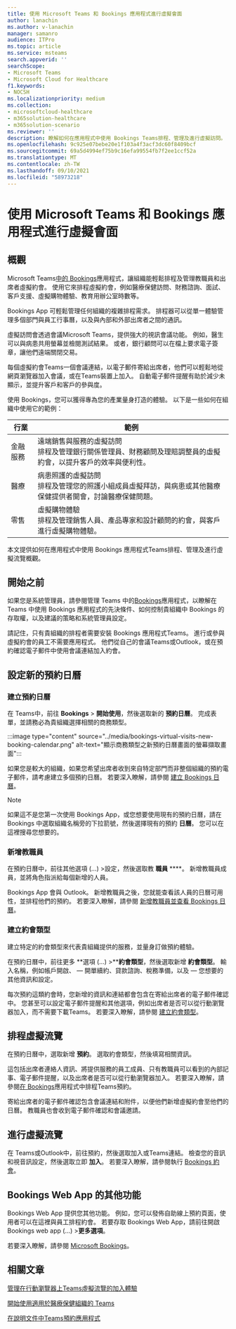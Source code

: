 ```yaml
---
title: 使用 Microsoft Teams 和 Bookings 應用程式進行虛擬會面
author: lanachin
ms.author: v-lanachin
manager: samanro
audience: ITPro
ms.topic: article
ms.service: msteams
search.appverid: ''
searchScope:
- Microsoft Teams
- Microsoft Cloud for Healthcare
f1.keywords:
- NOCSH
ms.localizationpriority: medium
ms.collection:
- microsoftcloud-healthcare
- m365solution-healthcare
- m365solution-scenario
ms.reviewer: ''
description: 瞭解如何在應用程式中使用 Bookings Teams排程、管理及進行虛擬訪問。
ms.openlocfilehash: 9c925e07bebe20e1f103a4f3acf3dc60f8409bcf
ms.sourcegitcommit: 69a5d4994ef75b9c16efa99554fb7f2ee1ccf52a
ms.translationtype: MT
ms.contentlocale: zh-TW
ms.lasthandoff: 09/10/2021
ms.locfileid: "58973218"
---
```

# <a name="virtual-visits-with-microsoft-teams-and-the-bookings-app"></a>使用 Microsoft Teams 和 Bookings 應用程式進行虛擬會面

## <a name="overview"></a>概觀

Microsoft Teams[中的 Bookings](https://support.microsoft.com/office/what-is-bookings-42d4e852-8e99-4d8f-9b70-d7fc93973cb5)應用程式，讓組織能輕鬆排程及管理教職員和出席者虛擬約會。 使用它來排程虛擬約會，例如醫療保健訪問、財務諮詢、面試、客戶支援、虛擬購物體驗、教育用辦公室時數等。

Bookings App 可輕鬆管理任何組織的複雜排程需求。 排程器可以從單一體驗管理多個部門與員工行事曆，以及與內部和外部出席者之間的通訊。

虛擬訪問會透過會議Microsoft Teams，提供強大的視訊會議功能。 例如，醫生可以與病患共用螢幕並檢閱測試結果。 或者，銀行顧問可以在檔上要求電子簽章，讓他們遠端關閉交易。

每個虛擬約會Teams一個會議連結，以電子郵件寄給出席者，他們可以輕鬆地從網頁瀏覽器加入會議，或在Teams裝置上加入。 自動電子郵件提醒有助於減少未顯示，並提升客戶和客戶的參與度。

使用 Bookings，您可以獲得專為您的產業量身打造的體驗。 以下是一些如何在組織中使用它的範例：

|行業 | 範例 |
|---------|---------|
|金融服務    |  遠端銷售與服務的虛擬訪問<br/>排程及管理銀行關係管理員、財務顧問及理賠調整員的虛擬約會，以提升客戶的效率與便利性。  |
|醫療   |  病患照護的虛擬訪問 <br/>排程及管理您的照護小組成員虛擬拜訪，與病患或其他醫療保健提供者開會，討論醫療保健問題。   |         |
|零售   | 虛擬購物體驗 <br/>排程及管理銷售人員、產品專家和設計顧問的約會，與客戶進行虛擬購物體驗。   |         |

本文提供如何在應用程式中使用 Bookings 應用程式Teams排程、管理及進行虛擬流覽概觀。

## <a name="before-you-get-started"></a>開始之前

如果您是系統管理員，請參閱管理 Teams 中的[Bookings](../bookings-app-admin.md)應用程式，以瞭解在 Teams 中使用 Bookings 應用程式的先決條件、如何控制貴組織中 Bookings 的存取權，以及建議的策略和系統管理員設定。

請記住，只有貴組織的排程者需要安裝 Bookings 應用程式Teams。 進行或參與虛擬約會的員工不需要應用程式。 他們從自己的會議Teams或Outlook，或在預約確認電子郵件中使用會議連結加入約會。

## <a name="set-up-a-new-booking-calendar"></a>設定新的預約日曆

### <a name="create-the-booking-calendar"></a>建立預約日曆

在 Teams中，前往 **Bookings**  >  **開始使用**，然後選取新的 **預約日曆**。 完成表單，並請務必為貴組織選擇相關的商務類型。

:::image type="content" source="../media/bookings-virtual-visits-new-booking-calendar.png" alt-text="顯示商務類型之新預約日曆畫面的螢幕擷取畫面":::

如果您是較大的組織，如果您希望出席者收到來自特定部門而非整個組織的預約電子郵件，請考慮建立多個預約日曆。
若要深入瞭解，請參閱 [建立 Bookings 日曆](https://support.microsoft.com//office/create-a-bookings-calendar-921cfd26-a24d-4aca-9004-561594112148)。

> [!NOTE]
> 如果這不是您第一次使用 Bookings App，或您想要使用現有的預約日曆，請在 Bookings 中選取組織名稱旁的下拉箭號，然後選擇現有的預約 **日曆**。 您可以在這裡搜尋您想要的。

### <a name="add-staff"></a>新增教職員

在預約日曆中，前往其他選項 (...) >設定，然後選取教 **職員** ****。 新增教職員成員，並將角色指派給每個新增的人員。

Bookings App 會與 Outlook。 新增教職員之後，您就能查看該人員的日曆可用性，並排程他們的預約。 若要深入瞭解，請參閱 [新增教職員並查看 Bookings 日曆](https://support.microsoft.com/office/add-staff-and-view-a-bookings-calendar-6c579f61-8adb-4514-9458-021de2023fa0)。  

### <a name="create-appointment-types"></a>建立約會類型

建立特定的約會類型來代表貴組織提供的服務，並量身訂做預約體驗。

在預約日曆中，前往更多 **選項 (...) >****約會類型**，然後選取新增 **約會類型**。 輸入名稱，例如帳戶開啟、 &mdash; 開單續約、貸款諮詢、稅務準備，以及 &mdash; 您想要的其他資訊和設定。

每次預約這類約會時，您新增的資訊和連結都會包含在寄給出席者的電子郵件確認中。 您甚至可以設定電子郵件提醒和其他選項，例如出席者是否可以從行動瀏覽器加入[](mobile-browser-join.md)，而不需要下載Teams。 若要深入瞭解，請參閱 [建立約會類型](https://support.microsoft.com/office/create-an-appointment-type-810eac77-6a65-4dc8-964d-c00eadf43887)。

## <a name="schedule-a-virtual-visit"></a>排程虛擬流覽

在預約日曆中，選取新增 **預約**。 選取約會類型，然後填寫相關資訊。

這包括出席者連絡人資訊、將提供服務的員工成員、只有教職員可以看到的內部記事、電子郵件提醒，以及出席者是否可以從行動瀏覽器加入。 若要深入瞭解，請參閱[在 Bookings](https://support.microsoft.com/office/schedule-a-booking-in-the-teams-bookings-app-e275049d-0d0f-4161-8526-461a9f29439f)應用程式中排程Teams預約。

寄給出席者的電子郵件確認包含會議連結和附件，以便他們新增虛擬約會至他們的日曆。 教職員也會收到電子郵件確認和會議邀請。

## <a name="conduct-a-virtual-visit"></a>進行虛擬流覽

在 Teams或Outlook中，前往預約，然後選取加入或Teams連結。  檢查您的音訊和視音訊設定，然後選取立即 **加入**。 若要深入瞭解，請參閱執行 [Bookings 約會](https://support.microsoft.com/office/conduct-a-bookings-appointment-a86a4007-e26c-4909-9893-f7036e2747cd)。

## <a name="additional-capabilities-with-the-bookings-web-app"></a>Bookings Web App 的其他功能

Bookings Web App 提供您其他功能。 例如，您可以發佈自助線上預約頁面，使用者可以在這裡與員工排程約會。 若要存取 Bookings Web App，請前往開啟 Bookings web app (...) >**更多選項**。

若要深入瞭解，請參閱 [Microsoft Bookings](/microsoft-365/bookings/bookings-overview)。

## <a name="related-articles"></a>相關文章

[管理在行動瀏覽器上Teams虛擬流覽的加入體驗](mobile-browser-join.md)

[開始使用適用於醫療保健組織的 Teams](healthcare/teams-in-hc.md)

[在說明文件中Teams預約應用程式](https://support.office.com/article/apps-and-services-cc1fba57-9900-4634-8306-2360a40c665b?#PickTab=Bookings)
